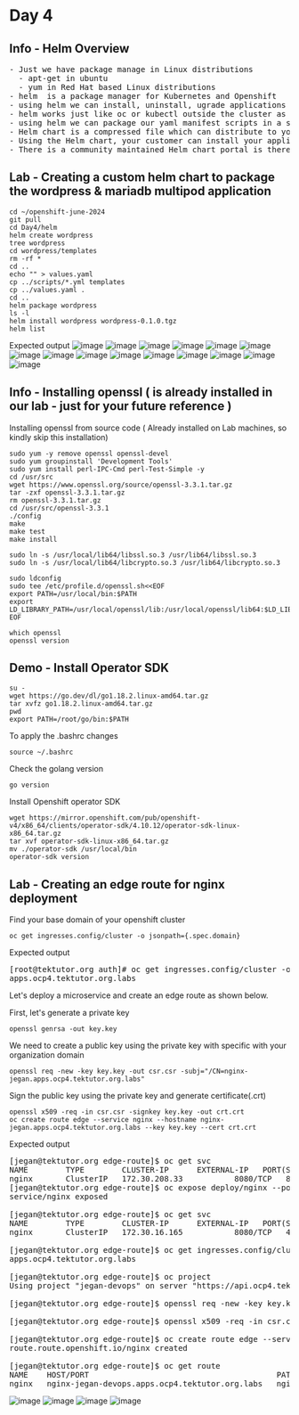 # Day 4

## Info - Helm Overview
<pre>
- Just we have package manage in Linux distributions
  - apt-get in ubuntu
  - yum in Red Hat based Linux distributions
- helm  is a package manager for Kubernetes and Openshift 
- using helm we can install, uninstall, ugrade applications into Kubernetes and Openshift
- helm works just like oc or kubectl outside the cluster as a client tool
- using helm we can package our yaml manifest scripts in a specific format called Helm Chart
- Helm chart is a compressed file which can distribute to your customers
- Using the Helm chart, your customer can install your application into Kubernetes and Openshift
- There is a community maintained Helm chart portal is there, you can download charts other people developed and published
</pre>

## Lab - Creating a custom helm chart to package the wordpress & mariadb multipod application
```
cd ~/openshift-june-2024
git pull
cd Day4/helm
helm create wordpress
tree wordpress
cd wordpress/templates
rm -rf *
cd ..
echo "" > values.yaml
cp ../scripts/*.yml templates
cp ../values.yaml .
cd ..
helm package wordpress
ls -l
helm install wordpress wordpress-0.1.0.tgz
helm list
```

Expected output
![image](https://github.com/tektutor/openshift-june-2024/assets/12674043/e7c85ba4-1b16-450a-afe3-bbc178f91674)
![image](https://github.com/tektutor/openshift-june-2024/assets/12674043/54ef3a1f-418d-4a0a-a13e-d64113a32ae4)
![image](https://github.com/tektutor/openshift-june-2024/assets/12674043/cf8bd4af-70bf-4d7d-b4aa-8d4c338d4f56)
![image](https://github.com/tektutor/openshift-june-2024/assets/12674043/fa0f3087-b9db-448a-9e9b-91d1f8b73e12)
![image](https://github.com/tektutor/openshift-june-2024/assets/12674043/4f9c15a4-9e70-43b9-abda-6ae29f7950d7)
![image](https://github.com/tektutor/openshift-june-2024/assets/12674043/fbe3f866-d076-4428-9ec2-f37c524d3365)
![image](https://github.com/tektutor/openshift-june-2024/assets/12674043/e2a2c70b-66d4-46aa-b714-8a68e1b143af)
![image](https://github.com/tektutor/openshift-june-2024/assets/12674043/e2d6914d-e16f-4e81-8c69-b54212c3dda3)
![image](https://github.com/tektutor/openshift-june-2024/assets/12674043/b08f3e3e-6dfe-4558-be2f-8b575cffac6e)
![image](https://github.com/tektutor/openshift-june-2024/assets/12674043/8d57cb7b-8f15-441b-bfc0-71ffae547dff)
![image](https://github.com/tektutor/openshift-june-2024/assets/12674043/7deb2f83-b095-4a8f-9bd8-047166d9791f)
![image](https://github.com/tektutor/openshift-june-2024/assets/12674043/a0e873b9-a2fe-422a-9f26-9b1246bb64eb)
![image](https://github.com/tektutor/openshift-june-2024/assets/12674043/77cd86dc-b3d6-4e49-a501-f4a745ab17fa)
![image](https://github.com/tektutor/openshift-june-2024/assets/12674043/f87844f0-4290-4440-989a-c5c7e109e492)
![image](https://github.com/tektutor/openshift-june-2024/assets/12674043/c93a4e00-a59a-4485-9a64-114466f57b47)

## Info - Installing openssl ( is already installed in our lab - just for your future reference )

Installing openssl from source code ( Already installed on Lab machines, so kindly skip this installation)
```
sudo yum -y remove openssl openssl-devel
sudo yum groupinstall 'Development Tools'
sudo yum install perl-IPC-Cmd perl-Test-Simple -y
cd /usr/src
wget https://www.openssl.org/source/openssl-3.3.1.tar.gz
tar -zxf openssl-3.3.1.tar.gz
rm openssl-3.3.1.tar.gz
cd /usr/src/openssl-3.3.1
./config
make
make test
make install

sudo ln -s /usr/local/lib64/libssl.so.3 /usr/lib64/libssl.so.3
sudo ln -s /usr/local/lib64/libcrypto.so.3 /usr/lib64/libcrypto.so.3

sudo ldconfig
sudo tee /etc/profile.d/openssl.sh<<EOF
export PATH=/usr/local/bin:$PATH
export LD_LIBRARY_PATH=/usr/local/openssl/lib:/usr/local/openssl/lib64:$LD_LIBRARY_PATH
EOF

which openssl
openssl version
```

## Demo - Install Operator SDK
```
su -
wget https://go.dev/dl/go1.18.2.linux-amd64.tar.gz
tar xvfz go1.18.2.linux-amd64.tar.gz
pwd
export PATH=/root/go/bin:$PATH
```

To apply the .bashrc changes
```
source ~/.bashrc
```

Check the golang version
```
go version
```
Install Openshift operator SDK
```
wget https://mirror.openshift.com/pub/openshift-v4/x86_64/clients/operator-sdk/4.10.12/operator-sdk-linux-x86_64.tar.gz
tar xvf operator-sdk-linux-x86_64.tar.gz
mv ./operator-sdk /usr/local/bin
operator-sdk version
```

## Lab - Creating an edge route for nginx deployment

Find your base domain of your openshift cluster
```
oc get ingresses.config/cluster -o jsonpath={.spec.domain}
```

Expected output
<pre>
[root@tektutor.org auth]# oc get ingresses.config/cluster -o jsonpath={.spec.domain}
apps.ocp4.tektutor.org.labs	
</pre>

Let's deploy a microservice and create an edge route as shown below.

First, let's generate a private key
```
openssl genrsa -out key.key
```

We need to create a public key using the private key with specific with your organization domain
```
openssl req -new -key key.key -out csr.csr -subj="/CN=nginx-jegan.apps.ocp4.tektutor.org.labs"
```

Sign the public key using the private key and generate certificate(.crt)
```
openssl x509 -req -in csr.csr -signkey key.key -out crt.crt
oc create route edge --service nginx --hostname nginx-jegan.apps.ocp4.tektutor.org.labs --key key.key --cert crt.crt
```

Expected output
<pre>
[jegan@tektutor.org edge-route]$ oc get svc
NAME        TYPE        CLUSTER-IP      EXTERNAL-IP   PORT(S)    AGE
nginx       ClusterIP   172.30.208.33   <none>        8080/TCP   87m
[jegan@tektutor.org edge-route]$ oc expose deploy/nginx --port=8080
service/nginx exposed
  
[jegan@tektutor.org edge-route]$ oc get svc
NAME        TYPE        CLUSTER-IP      EXTERNAL-IP   PORT(S)    AGE
nginx       ClusterIP   172.30.16.165   <none>        8080/TCP   4s

[jegan@tektutor.org edge-route]$ oc get ingresses.config/cluster -o jsonpath={.spec.domain}
apps.ocp4.tektutor.org.labs
  
[jegan@tektutor.org edge-route]$ oc project
Using project "jegan-devops" on server "https://api.ocp4.tektutor.org.labs:6443".
  
[jegan@tektutor.org edge-route]$ openssl req -new -key key.key -out csr.csr -subj="/CN=nginx-jegan-devops.apps.ocp4.tektutor.org.labs"
  
[jegan@tektutor.org edge-route]$ openssl x509 -req -in csr.csr -signkey key.key -out crt.crt
  
[jegan@tektutor.org edge-route]$ oc create route edge --service nginx --hostname nginx-jegan-devops.apps.ocp4.tektutor.org.labs --key key.key --cert crt.crt
route.route.openshift.io/nginx created
  
[jegan@tektutor.org edge-route]$ oc get route
NAME    HOST/PORT                                        PATH   SERVICES   PORT    TERMINATION   WILDCARD
nginx   nginx-jegan-devops.apps.ocp4.tektutor.org.labs   nginx      <all>   edge          None
</pre>

![image](https://github.com/tektutor/openshift-june-2024/assets/12674043/7529fd23-06b5-43ea-b61d-8caee09a26fb)
![image](https://github.com/tektutor/openshift-june-2024/assets/12674043/0ec6825c-75ec-4eb1-88e1-1599ee3ca285)
![image](https://github.com/tektutor/openshift-june-2024/assets/12674043/6ef09273-14f2-4cfc-9ecf-3f04ccf3537b)
![image](https://github.com/tektutor/openshift-june-2024/assets/12674043/04a2eba4-7b8a-497f-8150-6a6e5d8ec69e)
